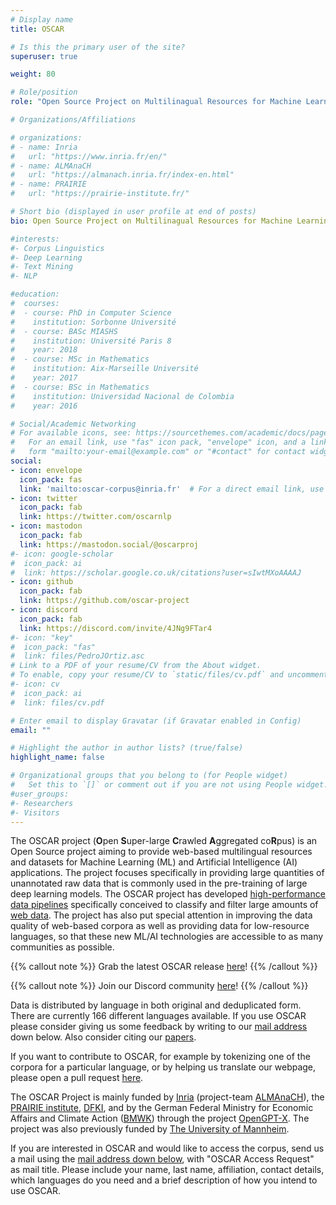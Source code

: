 ```yaml
---
# Display name
title: OSCAR

# Is this the primary user of the site?
superuser: true

weight: 80

# Role/position
role: "Open Source Project on Multilinagual Resources for Machine Learning"

# Organizations/Affiliations

# organizations: 
# - name: Inria
#   url: "https://www.inria.fr/en/"
# - name: ALMAnaCH
#   url: "https://almanach.inria.fr/index-en.html"
# - name: PRAIRIE
#   url: "https://prairie-institute.fr/"

# Short bio (displayed in user profile at end of posts)
bio: Open Source Project on Multilinagual Resources for Machine Learning

#interests:
#- Corpus Linguistics
#- Deep Learning
#- Text Mining
#- NLP

#education:
#  courses:
#  - course: PhD in Computer Science
#    institution: Sorbonne Université
#  - course: BASc MIASHS
#    institution: Université Paris 8
#    year: 2018
#  - course: MSc in Mathematics
#    institution: Aix-Marseille Université
#    year: 2017
#  - course: BSc in Mathematics
#    institution: Universidad Nacional de Colombia
#    year: 2016

# Social/Academic Networking
# For available icons, see: https://sourcethemes.com/academic/docs/page-builder/#icons
#   For an email link, use "fas" icon pack, "envelope" icon, and a link in the
#   form "mailto:your-email@example.com" or "#contact" for contact widget.
social:
- icon: envelope
  icon_pack: fas
  link: 'mailto:oscar-corpus@inria.fr'  # For a direct email link, use "mailto:test@example.org".
- icon: twitter
  icon_pack: fab
  link: https://twitter.com/oscarnlp
- icon: mastodon
  icon_pack: fab
  link: https://mastodon.social/@oscarproj
#- icon: google-scholar
#  icon_pack: ai
#  link: https://scholar.google.co.uk/citations?user=sIwtMXoAAAAJ
- icon: github
  icon_pack: fab
  link: https://github.com/oscar-project
- icon: discord
  icon_pack: fab
  link: https://discord.com/invite/4JNg9FTar4
#- icon: "key"
#  icon_pack: "fas"
#  link: files/PedroJOrtiz.asc
# Link to a PDF of your resume/CV from the About widget.
# To enable, copy your resume/CV to `static/files/cv.pdf` and uncomment the lines below.
#- icon: cv
#  icon_pack: ai
#  link: files/cv.pdf

# Enter email to display Gravatar (if Gravatar enabled in Config)
email: ""

# Highlight the author in author lists? (true/false)
highlight_name: false

# Organizational groups that you belong to (for People widget)
#   Set this to `[]` or comment out if you are not using People widget.  
#user_groups:
#- Researchers
#- Visitors
---
```


The OSCAR project (**O**pen **S**uper-large **C**rawled **A**ggregated co**R**pus) is an Open Source project aiming to provide web-based multilingual resources and datasets for Machine Learning (ML) and Artificial Intelligence (AI) applications. The project focuses specifically in providing large quantities of unannotated raw data that is commonly used in the pre-training of large deep learning models. The OSCAR project has developed [high-performance data pipelines](https://github.com/oscar-corpus/ungoliant) specifically conceived to classify and filter large amounts of [web data](https://commoncrawl.org/). The project has also put special attention in improving the data quality of web-based corpora as well as providing data for low-resource languages, so that these new ML/AI technologies are accessible to as many communities as possible.

{{% callout note %}}
Grab the latest OSCAR release [here](post/oscar-v22-01/)!
{{% /callout %}}

{{% callout note %}}
Join our Discord community [here](https://discord.com/invite/4JNg9FTar4)!
{{% /callout %}}

Data is distributed by language in both original and deduplicated form. There are currently 166 different languages available. If you use OSCAR please consider giving us some feedback by writing to our [mail address](#contact) down below. Also consider citing our [papers](#featured).

If you want to contribute to OSCAR, for example by tokenizing one of the corpora for a particular language, or by helping us translate our webpage, please open a pull request [here](https://github.com/oscar-corpus/oscar-website).


The OSCAR Project is mainly funded by [Inria](https://www.inria.fr/en) (project-team [ALMAnaCH](https://almanach.inria.fr/index-en.html)), the [PRAIRIE institute](https://prairie-institute.fr/), [DFKI](https://www.dfki.de/en/web), and by the German Federal Ministry for Economic Affairs and Climate Action ([BMWK](https://www.bmwk.de/Navigation/EN/Home/home.html)) through the project [OpenGPT-X](https://opengpt-x.de/en/). The project was also previously funded by [The University of Mannheim](https://www.uni-mannheim.de/en/).

If you are interested in OSCAR and would like to access the corpus, send us a mail using the [mail address down below](#contact), with "OSCAR Access Request" as mail title. Please include your name, last name, affiliation, contact details, which languages do you need and a brief description of how you intend to use OSCAR.

